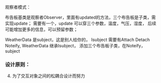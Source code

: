 观察者模式：

 布告板基类是观察者Observer，里面有updated的方法，三个布告板是子类，需实现update； 需要有一个，update 可以穿三个参数，温度，气压，湿度，  后续可能增加更多的信息，可以预留参数；
 
 
 WeatherData 是subject，这是别人给你的，
 Isubject 需要有Attach  Detach  Noteify,
 WeatherData 继承Isubject，  添加三个布告板子类，在Noteify，
 subject 
 
 
 
 
 
 




### 设计原则：
 4. 为了交互对象之间的松耦合设计而努力